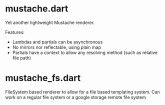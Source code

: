 # mustache.dart

Yet another lightweight Mustache renderer.

Features:

* Lambdas and partials can be asynchronous
* No mirrors nor reflectable, using plain map
* Partials have a context to allow any resolving method (such as relative file path)

# mustache_fs.dart

FileSystem based renderer to allow for a file based templating system. Can work on a regular file system or a google
storage remote file system